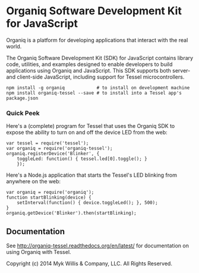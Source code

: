# Organiq Software Development Kit for JavaScript

Organiq is a platform for developing applications that interact with the real world.

The Organiq Software Development Kit (SDK) for JavaScript contains library code, utilities, and examples designed to enable developers to build applications using Organiq and JavaScript. This SDK supports both server- and client-side JavaScript, including support for Tessel microcontrollers.

    npm install -g organiq            # to install on development machine
    npm install organiq-tessel --save # to install into a Tessel app's package.json

### Quick Peek

Here's a (complete) program for Tessel that uses the Organiq SDK to expose the ability to turn on and off the device LED from the web:

    var tessel = require('tessel');
    var organiq = require('organiq-tessel');
    organiq.registerDevice('Blinker', {
        toggleLed: function() { tessel.led[0].toggle(); }
        });

Here's a Node.js application that starts the Tessel's LED blinking from anywhere on the web:

    var organiq = require('organiq');
    function startBlinking(device) {
        setInterval(function() { device.toggleLed(); }, 500);
    }
    organiq.getDevice('Blinker').then(startBlinking);


## Documentation

See <http://organiq-tessel.readthedocs.org/en/latest/> for documentation on using Organiq with Tessel. 



Copyright (c) 2014 Myk Willis & Company, LLC. All Rights Reserved.

